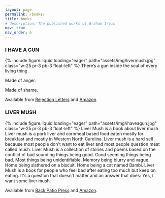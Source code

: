 ```yaml
---
layout: page
permalink: /books/
title: books
# description: The published works of Graham Irvin
nav: true
nav_order: 6
---
```


### I HAVE A GUN
{% include figure.liquid loading="eager" path="assets/img/livermush.jpg" class="w-25 pr-3 pb-3 float-left" %}
There’s a gun inside the soul of every living thing.

Made of anger.

Made of shame.


Available from [Rejection Letters](https://rejectionletters.bigcartel.com/product/i-have-a-gun-by-graham-irvin) and [Amazon](https://www.amazon.com/I-Have-Gun-Graham-Irvin/dp/B0CW89GD6F/).

### LIVER MUSH
{% include figure.liquid loading="eager" path="assets/img/ihaveagun.jpg" class="w-25 pr-3 pb-3 float-left" %}
Liver Mush is a book about liver mush. Liver mush is a pork liver and cornmeal based food eaten mostly for breakfast and mostly in Western North Carolina. Liver mush is a hard sell because most people don't want to eat liver and most people question meat called mush. Liver Mush is a collection of stories and poems based on the conflict of bad sounding things being good. Good seeming things being bad. Most things being unidentifiable. Memory being blurry and vague. Home being slathered on a biscuit. Home being a cat named Bambi. Liver Mush is a book for people who feel bad after eating too much but keep on eating. It's a question that doesn't matter and an answer that does: Yes, I want some liver mush.

Available from [Back Patio Press](https://shop.backpatiopress.com/product/liver-mush-by-graham-irvin) and [Amazon](https://www.amazon.com/Liver-Mush-Graham-Irvin/dp/1733662811).

